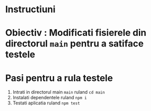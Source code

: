 # Instructiuni

# Obiectiv : Modificati fisierele din directorul `main` pentru a satiface testele

# Pasi pentru a rula testele
1. Intrati in directorul main `main` ruland `cd main`
2. Instalati dependentele ruland `npm i`
3. Testati aplicatia ruland `npm test`
